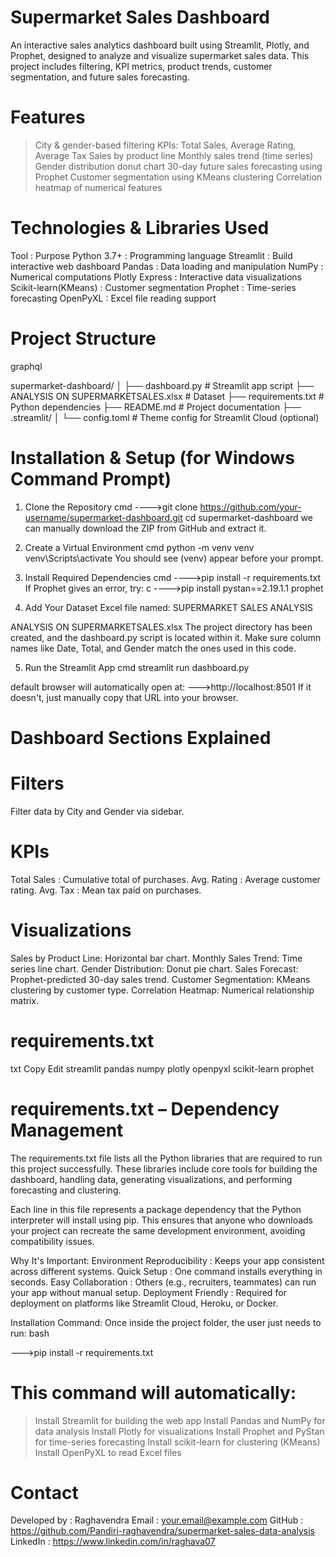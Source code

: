 # Supermarket Sales Dashboard
An interactive sales analytics dashboard built using Streamlit, Plotly, and Prophet, designed to analyze and visualize supermarket sales data. This project includes filtering, KPI metrics, product trends, customer segmentation, and future sales forecasting.


# Features
>City & gender-based filtering
>KPIs: Total Sales, Average Rating, Average Tax
>Sales by product line
>Monthly sales trend (time series)
>Gender distribution donut chart
>30-day future sales forecasting using Prophet
>Customer segmentation using KMeans clustering
>Correlation heatmap of numerical features


# Technologies & Libraries Used
Tool        	       : Purpose
Python 3.7+   	     : Programming language
Streamlit            : Build interactive web dashboard
Pandas	             : Data loading and manipulation
NumPy	               : Numerical computations
Plotly Express       : Interactive data visualizations
Scikit-learn(KMeans) : Customer segmentation
Prophet              : Time-series forecasting
OpenPyXL	           : Excel file reading support


# Project Structure
graphql

supermarket-dashboard/
│
├── dashboard.py                      # Streamlit app script
├── ANALYSIS ON SUPERMARKETSALES.xlsx  # Dataset
├── requirements.txt                 # Python dependencies
├── README.md                        # Project documentation
├── .streamlit/
│   └── config.toml                  # Theme config for Streamlit Cloud (optional)


# Installation & Setup (for Windows Command Prompt)
1. Clone the Repository 
cmd
---->git clone https://github.com/your-username/supermarket-dashboard.git
cd supermarket-dashboard
we can manually download the ZIP from GitHub and extract it.


2. Create a Virtual Environment 
cmd
python -m venv venv
venv\Scripts\activate
You should see (venv) appear before your prompt.


3. Install Required Dependencies
cmd
---->pip install -r requirements.txt
If Prophet gives an error, try:
c
---->pip install pystan==2.19.1.1 prophet


4. Add Your Dataset
Excel file named: SUPERMARKET SALES ANALYSIS

ANALYSIS ON SUPERMARKETSALES.xlsx
The project directory has been created, and the dashboard.py script is located within it.
Make sure column names like Date, Total, and Gender match the ones used in this code.



5. Run the Streamlit App
cmd
streamlit run dashboard.py

default browser will automatically open at:
--->http://localhost:8501
If it doesn't, just manually copy that URL into your browser.


# Dashboard Sections Explained
# Filters
Filter data by City and Gender via sidebar.

# KPIs
Total Sales  : Cumulative total of purchases.
Avg. Rating  : Average customer rating.
Avg. Tax     : Mean tax paid on purchases.

# Visualizations
Sales by Product Line: Horizontal bar chart.
Monthly Sales Trend: Time series line chart.
Gender Distribution: Donut pie chart.
Sales Forecast: Prophet-predicted 30-day sales trend.
Customer Segmentation: KMeans clustering by customer type.
Correlation Heatmap: Numerical relationship matrix.

# requirements.txt
txt
Copy
Edit
streamlit
pandas
numpy
plotly
openpyxl
scikit-learn
prophet

# requirements.txt – Dependency Management
The requirements.txt file lists all the Python libraries that are required to run this project successfully. These libraries include core tools for building the dashboard, handling data, generating visualizations, and performing forecasting and clustering.

Each line in this file represents a package dependency that the Python interpreter will install using pip. This ensures that anyone who downloads your project can recreate the same development environment, avoiding compatibility issues.

Why It's Important:
Environment Reproducibility : Keeps your app consistent across different systems.
Quick Setup                 : One command installs everything in seconds.
Easy Collaboration          : Others (e.g., recruiters, teammates) can run your app without manual setup.
Deployment Friendly         : Required for deployment on platforms like Streamlit Cloud, Heroku, or Docker.

Installation Command:
Once inside the project folder, the user just needs to run:
bash

--->pip install -r requirements.txt

# This command will automatically:
>Install Streamlit for building the web app
>Install Pandas and NumPy for data analysis
>Install Plotly for visualizations
>Install Prophet and PyStan for time-series forecasting
>Install scikit-learn for clustering (KMeans)
>Install OpenPyXL to read Excel files

# Contact
Developed by : Raghavendra
Email        : your.email@example.com
GitHub       : https://github.com/Pandiri-raghavendra/supermarket-sales-data-analysis
LinkedIn     : https://www.linkedin.com/in/raghava07



